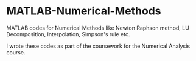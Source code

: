 # MATLAB-Numerical-Methods
MATLAB codes for Numerical Methods like Newton Raphson method, LU Decomposition, Interpolation, Simpson's rule etc.

I wrote these codes as part of the coursework for the Numerical Analysis course.
